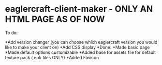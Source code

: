 # eaglercraft-client-maker - ONLY AN HTML PAGE AS OF NOW
To do:

*Add version changer (you can choose which eaglercraft version you would like to make your client on)
*Add CSS display
*Done:
*Made basic page
*Made default options customizable
*Added base for assets file for default texture pack (.epk files ONLY) 
*Added Favicon
